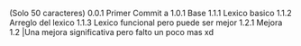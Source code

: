 (Solo 50 caracteres)
0.0.1 Primer Commit
a
1.0.1 Base
1.1.1 Lexico basico
1.1.2 Arreglo del lexico
1.1.3 Lexico funcional pero puede ser mejor
1.2.1 Mejora 1.2 |Una mejora significativa pero falto un poco mas xd